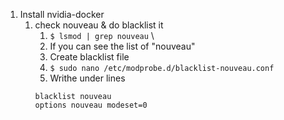 1. Install nvidia-docker
	1. check nouveau & do blacklist it
		1. `$ lsmod | grep nouveau`
		\
		2. If you can see the list of "nouveau"
		3. Create blacklist file
		4. `$ sudo nano /etc/modprobe.d/blacklist-nouveau.conf `
		5. Writhe under lines
		```
		blacklist nouveau 
		options nouveau modeset=0
		```
